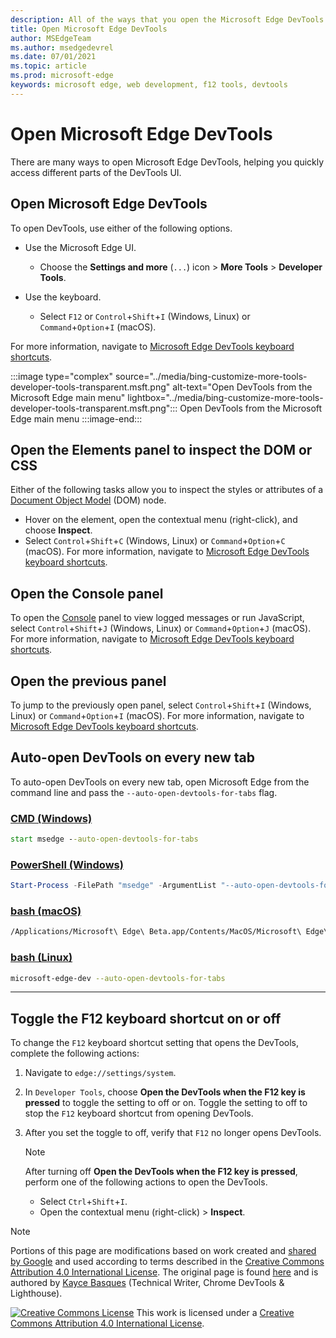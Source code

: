 ```yaml
---
description: All of the ways that you open the Microsoft Edge DevTools.
title: Open Microsoft Edge DevTools
author: MSEdgeTeam
ms.author: msedgedevrel
ms.date: 07/01/2021
ms.topic: article
ms.prod: microsoft-edge
keywords: microsoft edge, web development, f12 tools, devtools
---
```

<!-- Copyright Kayce Basques

   Licensed under the Apache License, Version 2.0 (the "License");
   you may not use this file except in compliance with the License.
   You may obtain a copy of the License at

       https://www.apache.org/licenses/LICENSE-2.0

   Unless required by applicable law or agreed to in writing, software
   distributed under the License is distributed on an "AS IS" BASIS,
   WITHOUT WARRANTIES OR CONDITIONS OF ANY KIND, either express or implied.
   See the License for the specific language governing permissions and
   limitations under the License. -->
# Open Microsoft Edge DevTools

There are many ways to open Microsoft Edge DevTools, helping you quickly access different parts of the DevTools UI.

## Open Microsoft Edge DevTools

To open DevTools, use either of the following options.

*   Use the Microsoft Edge UI.
    *  Choose the **Settings and more** \(`...`\) icon >  **More Tools** >  **Developer Tools**.

*   Use the keyboard.
    *   Select `F12` or `Control`+`Shift`+`I` \(Windows, Linux\) or `Command`+`Option`+`I` \(macOS\).

For more information, navigate to [Microsoft Edge DevTools keyboard shortcuts][DevtoolsShortcutsIndex].

:::image type="complex" source="../media/bing-customize-more-tools-developer-tools-transparent.msft.png" alt-text="Open DevTools from the Microsoft Edge main menu" lightbox="../media/bing-customize-more-tools-developer-tools-transparent.msft.png":::
   Open DevTools from the Microsoft Edge main menu
:::image-end:::

## Open the Elements panel to inspect the DOM or CSS

Either of the following tasks allow you to inspect the styles or attributes of a [Document Object Model](https://developer.mozilla.org/en-US/docs/Web/API/Document_Object_Model) \(DOM\) node.

*   Hover on the element, open the contextual menu \(right-click\), and choose **Inspect**.
*   Select `Control`+`Shift`+`C` \(Windows, Linux\) or `Command`+`Option`+`C` \(macOS\). For more information, navigate to [Microsoft Edge DevTools keyboard shortcuts][DevtoolsShortcutsIndex].

<!-- :::image type="complex" source="../media/bing-right-click-inspect.msft.png" alt-text="The Inspect option" lightbox="../media/bing-right-click-inspect.msft.png":::
   The **Inspect** option
:::image-end:::  -->

<!--Navigate to [Get Started With Viewing And Changing CSS][GetStartedCSS].  -->

## Open the Console panel

To open the [Console][DevtoolsConsoleIndex] panel to view logged messages or run JavaScript, select `Control`+`Shift`+`J` \(Windows, Linux\) or `Command`+`Option`+`J` \(macOS\). For more information, navigate to [Microsoft Edge DevTools keyboard shortcuts][DevtoolsShortcutsIndex].

<!--Navigate to [Get Started With The Console][ConsoleGetStarted].  -->

## Open the previous panel

To jump to the previously open panel, select `Control`+`Shift`+`I` \(Windows, Linux\) or `Command`+`Option`+`I` \(macOS\).  For more information, navigate to [Microsoft Edge DevTools keyboard shortcuts][DevtoolsShortcutsIndex].

## Auto-open DevTools on every new tab

To auto-open DevTools on every new tab, open Microsoft Edge from the command line and pass the `--auto-open-devtools-for-tabs` flag.

### [CMD (Windows)](#tab/cmd-Windows/)

<a id="auto-open-devtools-command-line"></a>

```cmd
start msedge --auto-open-devtools-for-tabs
```

### [PowerShell (Windows)](#tab/powershell-Windows/)

<a id="auto-open-devtools-command-line"></a>

```powershell
Start-Process -FilePath "msedge" -ArgumentList "--auto-open-devtools-for-tabs"
```

### [bash (macOS)](#tab/bash-macos/)

<a id="auto-open-devtools-command-line"></a>

```bash
/Applications/Microsoft\ Edge\ Beta.app/Contents/MacOS/Microsoft\ Edge\ Beta --auto-open-devtools-for-tabs
```

### [bash (Linux)](#tab/bash-linux/)

<a id="auto-open-devtools-command-line"></a>

```bash
microsoft-edge-dev --auto-open-devtools-for-tabs
```

* * *

## Toggle the F12 keyboard shortcut on or off

To change the `F12` keyboard shortcut setting that opens the DevTools, complete the following actions:

1.  Navigate to `edge://settings/system`.
1.  In `Developer Tools`, choose **Open the DevTools when the F12 key is pressed** to toggle the setting to off or on. Toggle the setting to off to stop the `F12` keyboard shortcut from opening DevTools.
1.  After you set the toggle to off, verify that `F12` no longer opens DevTools.

    > [!NOTE]
    > After turning off **Open the DevTools when the F12 key is pressed**, perform one of the following actions to open the DevTools.
    >
    > *   Select `Ctrl`+`Shift`+`I`.
    > *   Open the contextual menu \(right-click\) > **Inspect**.


<!-- ====================================================================== -->
<!-- links -->
[DevtoolsConsoleIndex]: ../console/index.md "Console Overview | Microsoft Docs"
[DevtoolsShortcutsIndex]: ../shortcuts/index.md "Microsoft Edge DevTools keyboard shortcuts | Microsoft Docs"
<!--[ConsoleGetStarted]: /microsoft-edge/devtools-guide-chromium/console/get-started ""  -->
<!--[GetStartedCSS]: /microsoft-edge/devtools-guide-chromium/css "CSS"  -->


<!-- ====================================================================== -->
> [!NOTE]
> Portions of this page are modifications based on work created and [shared by Google][GoogleSitePolicies] and used according to terms described in the [Creative Commons Attribution 4.0 International License][CCA4IL].
> The original page is found [here](https://developers.google.com/web/tools/chrome-devtools/open) and is authored by [Kayce Basques][KayceBasques] \(Technical Writer, Chrome DevTools \& Lighthouse\).

[![Creative Commons License][CCby4Image]][CCA4IL]
This work is licensed under a [Creative Commons Attribution 4.0 International License][CCA4IL].

[CCA4IL]: https://creativecommons.org/licenses/by/4.0
[CCby4Image]: https://i.creativecommons.org/l/by/4.0/88x31.png
[GoogleSitePolicies]: https://developers.google.com/terms/site-policies
[KayceBasques]: https://developers.google.com/web/resources/contributors#kayce-basques
